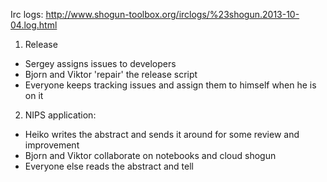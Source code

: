 Irc logs: http://www.shogun-toolbox.org/irclogs/%23shogun.2013-10-04.log.html

1. Release
* Sergey assigns issues to developers
* Bjorn and Viktor 'repair' the release script
* Everyone keeps tracking issues and assign them to himself when he is on it

2. NIPS application:
* Heiko writes the abstract and sends it around for some review and improvement
* Bjorn and Viktor collaborate on notebooks and cloud shogun
* Everyone else reads the abstract and tell